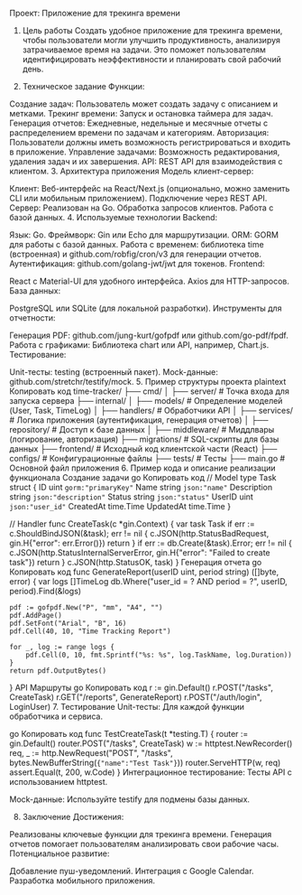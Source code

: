 Проект: Приложение для трекинга времени
1. Цель работы
Создать удобное приложение для трекинга времени, чтобы пользователи могли улучшить продуктивность, анализируя затрачиваемое время на задачи. Это поможет пользователям идентифицировать неэффективности и планировать свой рабочий день.

2. Техническое задание
Функции:

Создание задач: Пользователь может создать задачу с описанием и метками.
Трекинг времени: Запуск и остановка таймера для задач.
Генерация отчетов: Ежедневные, недельные и месячные отчеты с распределением времени по задачам и категориям.
Авторизация: Пользователи должны иметь возможность регистрироваться и входить в приложение.
Управление задачами: Возможность редактирования, удаления задач и их завершения.
API: REST API для взаимодействия с клиентом.
3. Архитектура приложения
Модель клиент-сервер:

Клиент:
Веб-интерфейс на React/Next.js (опционально, можно заменить CLI или мобильным приложением).
Подключение через REST API.
Сервер:
Реализован на Go.
Обработка запросов клиентов.
Работа с базой данных.
4. Используемые технологии
Backend:

Язык: Go.
Фреймворк: Gin или Echo для маршрутизации.
ORM: GORM для работы с базой данных.
Работа с временем: библиотека time (встроенная) и github.com/robfig/cron/v3 для генерации отчетов.
Аутентификация: github.com/golang-jwt/jwt для токенов.
Frontend:

React с Material-UI для удобного интерфейса.
Axios для HTTP-запросов.
База данных:

PostgreSQL или SQLite (для локальной разработки).
Инструменты для отчетности:

Генерация PDF: github.com/jung-kurt/gofpdf или github.com/go-pdf/fpdf.
Работа с графиками: Библиотека chart или API, например, Chart.js.
Тестирование:

Unit-тесты: testing (встроенный пакет).
Mock-данные: github.com/stretchr/testify/mock.
5. Пример структуры проекта
plaintext
Копировать код
time-tracker/
├── cmd/
│   ├── server/         # Точка входа для запуска сервера
├── internal/
│   ├── models/         # Определение моделей (User, Task, TimeLog)
│   ├── handlers/       # Обработчики API
│   ├── services/       # Логика приложения (аутентификация, генерация отчетов)
│   ├── repository/     # Доступ к базе данных
│   ├── middleware/     # Миддлвары (логирование, авторизация)
├── migrations/         # SQL-скрипты для базы данных
├── frontend/           # Исходный код клиентской части (React)
├── configs/            # Конфигурационные файлы
├── tests/              # Тесты
├── main.go             # Основной файл приложения
6. Пример кода и описание реализации функционала
Создание задачи
go
Копировать код
// Model
type Task struct {
    ID          uint      `gorm:"primaryKey"`
    Name        string    `json:"name"`
    Description string    `json:"description"`
    Status      string    `json:"status"`
    UserID      uint      `json:"user_id"`
    CreatedAt   time.Time
    UpdatedAt   time.Time
}

// Handler
func CreateTask(c *gin.Context) {
    var task Task
    if err := c.ShouldBindJSON(&task); err != nil {
        c.JSON(http.StatusBadRequest, gin.H{"error": err.Error()})
        return
    }
    if err := db.Create(&task).Error; err != nil {
        c.JSON(http.StatusInternalServerError, gin.H{"error": "Failed to create task"})
        return
    }
    c.JSON(http.StatusOK, task)
}
Генерация отчета
go
Копировать код
func GenerateReport(userID uint, period string) ([]byte, error) {
    var logs []TimeLog
    db.Where("user_id = ? AND period = ?", userID, period).Find(&logs)

    pdf := gofpdf.New("P", "mm", "A4", "")
    pdf.AddPage()
    pdf.SetFont("Arial", "B", 16)
    pdf.Cell(40, 10, "Time Tracking Report")

    for _, log := range logs {
        pdf.Cell(0, 10, fmt.Sprintf("%s: %s", log.TaskName, log.Duration))
    }
    return pdf.OutputBytes()
}
API Маршруты
go
Копировать код
r := gin.Default()
r.POST("/tasks", CreateTask)
r.GET("/reports", GenerateReport)
r.POST("/auth/login", LoginUser)
7. Тестирование
Unit-тесты: Для каждой функции обработчика и сервиса.

go
Копировать код
func TestCreateTask(t *testing.T) {
    router := gin.Default()
    router.POST("/tasks", CreateTask)
    w := httptest.NewRecorder()
    req, _ := http.NewRequest("POST", "/tasks", bytes.NewBufferString(`{"name":"Test Task"}`))
    router.ServeHTTP(w, req)
    assert.Equal(t, 200, w.Code)
}
Интеграционное тестирование: Тесты API с использованием httptest.

Mock-данные: Используйте testify для подмены базы данных.

8. Заключение
Достижения:

Реализованы ключевые функции для трекинга времени.
Генерация отчетов помогает пользователям анализировать свои рабочие часы.
Потенциальное развитие:

Добавление пуш-уведомлений.
Интеграция с Google Calendar.
Разработка мобильного приложения.